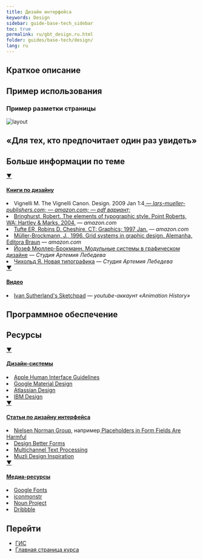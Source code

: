 ```yaml
---
title: Дизайн интерфейса
keywords: Design
sidebar: guide-base-tech_sidebar
toc: true
permalink: ru/gbt_design.ru.html
folder: guides/base-tech/design/
lang: ru
---
```


## Краткое описание

## Пример использования

### Пример разметки страницы

![layout](/images/pages/guides/base-technologies/design/layout.jpg)

## «Для тех, кто предпочитает один раз увидеть»

## Больше информации по теме

<div class="panel-group">
    <div class="panel panel-default">
        <div class="panel-heading">
            <a class="pull-right spoiler-push" data-toggle="collapse" href="#collapse1">&#9660;</a>
            <h4 class="panel-title">
                <a data-toggle="collapse" href="#collapse1">
                Книги по дизайну</a>
            </h4>
        </div>
        <div id="collapse1" class="panel-collapse collapse">
            <div class="panel-body">
                <div>
                    <li>Vignelli M. The Vignelli Canon. Design. 2009 Jan 1:4<a href="https://www.lars-mueller-publishers.com/vignelli-canon"><i> — lars-mueller-publishers.сom;</i></a><a href="https://www.amazon.com/Vignelli-Canon-Massimo/dp/3037782250"><i> — amazon.сom;</i></a><a href="https://s3-us-west-2.amazonaws.com/rationale-design.com/resources/vignelli-canon/Vignelli+-+Canon.pdf"><i> — pdf вариант;</i></a></li>                    
                    <li><a href="https://www.amazon.com/dp/0881791326">Bringhurst, Robert. The elements of typographic style. Point Roberts, WA: Hartley & Marks, 2004.</a><i> — amazon.сom</i></li>
                    <li><a href="https://www.amazon.com/dp/1930824157">Tufte ER, Robins D. Cheshire, CT: Graphics; 1997 Jan.</a><i> — amazon.сom</i></li>
                    <li><a href="https://www.amazon.com/dp/3721201450">Müller-Brockmann, J., 1996. Grid systems in graphic design. Alemanha, Editora Braun</a><i> — amazon.сom</i></li>
                    <li><a href="https://www.artlebedev.ru/izdal/modulnye-sistemy/">Йозеф Мюллер-Брокманн. Модульные системы в графическом дизайне</a><i> — Студия Артемия Лебедева</i></li>
                    <li><a href="https://www.artlebedev.ru/izdal/novaya-tipografika-2018/">Чихольд Я. Новая типографика</a><i> — Студия Артемия Лебедева</i></li>          
                </div>   
            </div>
        </div>
    </div>
</div>

<div class="panel-group">
    <div class="panel panel-default">
        <div class="panel-heading">
            <a class="pull-right spoiler-push" data-toggle="collapse" href="#collapse2">&#9660;</a>
            <h4 class="panel-title">
                <a data-toggle="collapse" href="#collapse2">
                Видео</a>
            </h4>
        </div>
        <div id="collapse2" class="panel-collapse collapse">
            <div class="panel-body">
                <div>                    
                    <li><a href="https://www.youtube.com/watch?v=5RyU50qbvzQ">Ivan Sutherland's Sketchpad</a><i> — youtube-аккаунт «Animation History»</i></li>          
                </div>   
            </div>
        </div>
    </div>
</div>

## Программное обеспечение

## Ресурсы

<div class="panel-group">
    <div class="panel panel-default">
        <div class="panel-heading">
            <a class="pull-right spoiler-push" data-toggle="collapse" href="#collapse3">&#9660;</a>
            <h4 class="panel-title">
                <a data-toggle="collapse" href="#collapse3">
                Дизайн-системы</a>
            </h4>
        </div>
        <div id="collapse3" class="panel-collapse collapse">
            <div class="panel-body">
                <div>                                      
                    <li><a href="https://developer.apple.com/design/human-interface-guidelines/">Apple Human Interface Guidelines</a></li>
                    <li><a href="https://material.io/design/">Google Material Design</a></li>
                    <li><a href="https://atlassian.design/">Atlassian Design</a></li>
                    <li><a href="https://www.ibm.com/design/language/">IBM Design</a></li>         
                </div>   
            </div>
        </div>
    </div>
</div>

<div class="panel-group">
    <div class="panel panel-default">
        <div class="panel-heading">
            <a class="pull-right spoiler-push" data-toggle="collapse" href="#collapse4">&#9660;</a>
            <h4 class="panel-title">
                <a data-toggle="collapse" href="#collapse4">
                Статьи по дизайну интерфейса</a>
            </h4>
        </div>
        <div id="collapse4" class="panel-collapse collapse">
            <div class="panel-body">
                <div>                                      
                    <li><a href="https://www.nngroup.com/">Nielsen Norman Group</a>, например<a href="https://www.nngroup.com/articles/form-design-placeholders/"> Placeholders in Form Fields Are Harmful</a></li>
                    <li><a href="https://uxdesign.cc/design-better-forms-96fadca0f49c">Design Better Forms</a></li>
                    <li><a href="https://ia.net/topics/multichannel-text-processing">Multichannel Text Processing</a></li>      
                    <li><a href="https://medium.muz.li/">Muzli Design Inspiration</a></li>       
                </div>   
            </div>
        </div>
    </div>
</div>

<div class="panel-group">
    <div class="panel panel-default">
        <div class="panel-heading">
            <a class="pull-right spoiler-push" data-toggle="collapse" href="#collapse5">&#9660;</a>
            <h4 class="panel-title">
                <a data-toggle="collapse" href="#collapse5">
                Медиа-ресурсы</a>
            </h4>
        </div>
        <div id="collapse5" class="panel-collapse collapse">
            <div class="panel-body">
                <div>                                      
                    <li><a href="https://fonts.google.com/">Google Fonts</a></li>
                    <li><a href="https://iconmonstr.com/">iconmonstr</a></li>
                    <li><a href="https://thenounproject.com/">Noun Project</a></li>      
                    <li><a href="https://dribbble.com/">Dribbble</a></li>       
                </div>   
            </div>
        </div>
    </div>
</div>

## Перейти

* [ГИС](gbt_gis.html)
* [Главная страница курса](gbt_landing-page.html)


